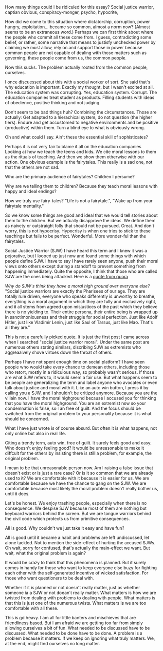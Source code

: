 How many things could I be ridiculed for this essay? Social justice warrior, captian obvious, conspiracy-monger, psycho, hypocrite,

How did we come to this situation where dictatorship, corruption, power hungry, exploitation... became so common, almost a norm now? (Almost seems to be an extraneous word.) Perhaps we can first think about where the people who commit all these come from. I guess, contradicting some belief,  or rather, some narrative that means to justisfy unchecked power by claiming we must allow, rely on and support those in power because common people are not capable of dealing with those matters such as governing, these people come from us, the common people.

Now this sucks. The problem actually rooted from the common people, ourselves.

I once discuessed about this with a social worker of sort. She said that's why education is important. Exactly my thought, but I wasn't excited at all. The education system was corrupting. Yes, education system. Corrupt. The education companies treat student as products. Filling students with ideas of obedience, positive thinking and not judging.

Don't seem to be bad things huh? Combining the circumatances. Those are actually:
Get adapted to a hierachical system, do not question (the higher tiers).
Endure and get accustomed to negative environments and be positive (productive) within them.
Turn a blind eye to what is obviously wrong.

Oh and what could I say. Ain't these the essential skill of sophisticates?

Perhaps it is not very fair to blame it all on the eduxation companies. Looking at how we teach the teens and kids. We cite moral lessons to them as the rituals of teaching. And then we show them otherwise with our action. One obvious example is the fairytales. This really is a sad one, not that the others are not sad.

Who are the primary audience of fairytales?
Children I persume?

Why are we telling them to children?
Because they teach moral lessons with happy and ideal endings?

How we truly use fairy-tales?
"Life is not a fairytale.", "Wake up from your fairytale mentality."

So we know some things are good and ideal that we would tell stories about them to the children. But we actually disapprove the ideas. We define them as naivety or outstraight folly that should not be pursued. Great. And don't worry, this is not hypocrisy. Hypocrisy is when one tries to stick to these teachings but fails to be perfect. Wonderful. More wonder-ful than the fairytales.



Social Justice Warrior (SJW)
I have heard this term and I knew it was a pejorative, but I looped up just now and found some things with which people define SJW. I have to say I have rarely seen anyone, push their moral views onto others except during a standoff to prevent something from happening immediately. Quite the opposite, I think that those who are called SJW are the ones being attacked. Here is a [quote from quora](https://www.quora.com/Why-do-SJWs-think-they-have-a-moral-high-ground-over-everyone-else)

*Why do SJW's think they have a moral high ground over everyone else?*
"Social justice warriors are exactly the Pharisees of our age. They are totally rule driven, everyone who speaks differently is unworthy to breathe, everything is a moral argument in which they are fully and exclusively right, and it all stems from agreed upon misjustices of the past which they believe there is no yielding to. Their entire persona, their entire being is wrapped up in sanctimoniousness and their struggle for social perfection. Just like Adolf Hitler, just like Vladimir Lenin, just like Saul of Tarsus, just like Mao. That's all they are."

This is not a carefully picked quote. It is just the first post I came across when I searched "social justice warrior moral". Under the same post are numerous others stating similars, discribing SJW as extremists who aggreaaively shove virtues down the throat of others.

Perhaps I have not spent enough time on social platform? I have seen people who would take every chance to demean others, including those who retort, mostly in a ridiculous  way, so probably wasn't serious. If those are what SJW refers to, it would seem a fair use. But what happens seem to be people are generalizing the term and label anyone who avocates or even  talk about justice and moral with it. Like an auto win button, I press it by calling you a SJW, and I shouldn't be critized anymore. Because you are the villain now. I have the moral highground because I accused you for thinking that you have the moral highground. You are an extremist now so your condemnation is false, so I an free of guilt. And the focus should be switched from the original problem to your personality because it is what should be concerned.

What I have just wrote is of course absurd. But often it is what happens, not only online but also in real life.

Citing a trendy term, auto win, free of guilt. It surely feels good and easy. Who doesn't enjoy feeling good? It would be unreasonable to make it diffcult for the others by insisting there is still a problem, for example, the original problem.

I mean to be that unreasonable person now. Am I raising a false issue that doesn't exist or is just a rare case? Or is it so common that we are already used to it? We are comfortable with it because it is easier for us. We are comfortable because we have the chance to gang on the SJW. We are comfortable because most likely the moral problem doesn't really bother us, until it does.

Let's be honest. We enjoy trashing people, especially when there is no consequence. We despise SJW because most of them are nothing but keyboard warriors behind the screen. But we are tongue warriors behind the civil code which protects us from primitive consequences.

All is good. Why couldn't we just take it easy and have fun?

All is good until it became a habit and problems are left undiscussed, let alone tackled. Not to mention the side-effect of hurting the accused SJWs. Oh wait, sorry for confused, that's actually the main-effect we want. But wait, what the original problem is again?

It would be crazy to think that this phenomena is planned. But it surely comes in handy for those who want to keep everyone else buzy for fighting each other with the self-generated incentive of wicked satisfaction. For those who want questioners to be deal with.

Whether if it is planned or not doesn't really matter, just as whether someone ia a SJW or not doean't really matter. What matters is how we are twisted from dealing with problems to dealing with people. What matters is that this is just one of the numerous twists. What matters is we are too comfortable with all these.

This is gd heavy. I am all for little banters and mischieves that are friendliness based. But I am afraid we are getting too far from simply allowing ourselves a bit of fun. What needed to be discussed have to be discussed. What needed to be done have to be done. A problem is a problem because it matters. If we keep on ignoring what truly matters. We, at the end, might find ourselves no long matter.


